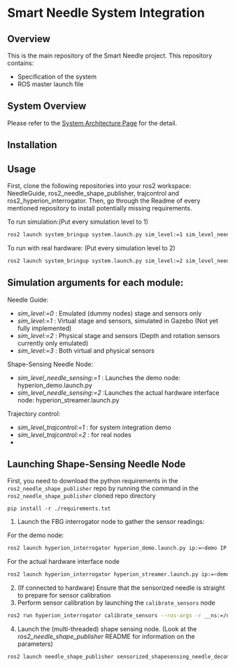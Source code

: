 Smart Needle System Integration
===============================

Overview
--------

This is the main repository of the Smart Needle project. This repository contains:

- Specification of the system
- ROS master launch file

System Overview
---------------

Please refer to the [System Architecture Page](Documents/index.md) for the detail.


Installation
------------


Usage
-----

First, clone the following repositories into your ros2 workspace: NeedleGuide, ros2_needle_shape_publisher, trajcontrol and ros2_hyperion_interrogator. Then, go through the Readme of every mentioned repository to install potentially missing requirements.

To run simulation:(Put every simulation level to 1)
```bash
ros2 launch system_bringup system.launch.py sim_level:=1 sim_level_needle_sensing:=1 sim_level_trajcontrol:=1 ip:=<demo IP address of the interrogator> numCHs:=<number of FBG channels> numAAs:=<number of FBG active areas per channel> needleParamFile:=<sensorized needle parameter JSON file path>
```
To run with real hardware: (Put every simulation level to 2)
```bash
ros2 launch system_bringup system.launch.py sim_level:=2 sim_level_needle_sensing:=2 sim_level_trajcontrol:=2 ip:=<demo IP address of the interrogator> needleParamFile:=<sensorized needle parameter JSON file path>
```
## Simulation arguments for each module:
Needle Guide:
- *sim_level:=0* : Emulated (dummy nodes) stage and sensors only
- *sim_level:=1* : Virtual stage and sensors, simulated in Gazebo (Not yet fully implemented)
- *sim_level:=2* : Physical stage and sensors (Depth and rotation sensors currently only emulated)
- *sim_level:=3* : Both virtual and physical sensors

Shape-Sensing Needle Node:
- *sim_level_needle_sensing:=1* : Launches the demo node: hyperion_demo.launch.py
- *sim_level_needle_sensing:=2* :Launches the actual hardware interface node: hyperion_streamer.launch.py

Trajectory control:
- *sim_level_trajcontrol:=1* : for system integration demo
- *sim_level_trajcontrol:=2* : for real nodes
- 
## Launching Shape-Sensing Needle Node
First, you need to download the python requirements in the `ros2_needle_shape_publisher` repo by running the command in the `ros2_needle_shape_publisher` cloned repo directory
```
pip install -r ./requirements.txt
```

1. Launch the FBG interrogator node to gather the sensor readings:

For the demo node: 
```bash
ros2 launch hyperion_interrogator hyperion_demo.launch.py ip:=<demo IP address of the interrogator> numCH:=<number of FBG channels> numAA:=<number of FBG active areas per channel> 
```
For the actual hardware interface node
    
```bash
ros2 launch hyperion_interrogator hyperion_streamer.launch.py ip:=<demo IP address of the interrogator> 
```
2. (If connected to hardware) Ensure that the sensorized needle is straight to prepare for sensor calibration
3. Perform sensor calibration by launching the `calibrate_sensors` node

```bash
ros2 run hyperion_interrogator calibrate_sensors --ros-args -r __ns:=/needle
```

4. Launch the (multi-threaded) shape sensing node. (Look at the *ros2_needle_shape_publisher* README for information on the parameters)

```bash
ros2 launch needle_shape_publisher sensorized_shapesensing_needle_decomposed.launch.py needleParamFile:=path/to/needle_params.json numSignals:=200 optimMaxIterations:=15
```

